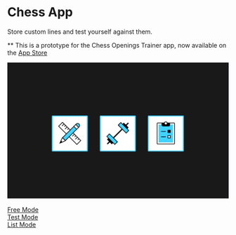# Chess App

Store custom lines and test yourself against them.

** This is a prototype for the Chess Openings Trainer app, now available on the [App Store](https://apps.apple.com/us/app/chess-openings-trainer/id1606980198)

![menu](./assets/menu.gif)

[Free Mode](docs/free-mode.md)  
[Test Mode](docs/test-mode.md)  
[List Mode](docs/list-mode.md)

